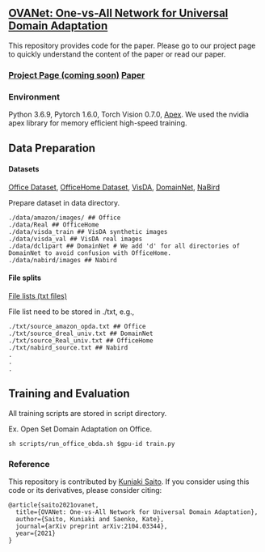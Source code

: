 ## [OVANet: One-vs-All Network for Universal Domain Adaptation](https://arxiv.org/pdf/2104.03344.pdf)

This repository provides code for the paper.
Please go to our project page to quickly understand the content of the paper or read our paper.
### [Project Page (coming soon)]()  [Paper](https://arxiv.org/pdf/2104.03344.pdf)

### Environment
Python 3.6.9, Pytorch 1.6.0, Torch Vision 0.7.0, [Apex](https://github.com/NVIDIA/apex).
 We used the nvidia apex library for memory efficient high-speed training.

## Data Preparation

#### Datasets

[Office Dataset](https://people.eecs.berkeley.edu/~jhoffman/domainadapt/),
[OfficeHome Dataset](http://hemanthdv.org/OfficeHome-Dataset/), [VisDA](https://github.com/VisionLearningGroup/taskcv-2017-public/tree/master/classification), [DomainNet](http://ai.bu.edu/M3SDA/), [NaBird](https://dl.allaboutbirds.org/nabirds)

Prepare dataset in data directory.
```
./data/amazon/images/ ## Office
./data/Real ## OfficeHome
./data/visda_train ## VisDA synthetic images
./data/visda_val ## VisDA real images
./data/dclipart ## DomainNet # We add 'd' for all directories of DomainNet to avoid confusion with OfficeHome.
./data/nabird/images ## Nabird
```

#### File splits

[File lists (txt files)](https://drive.google.com/file/d/1j_PT-gRWQQNkbwcWBuNc01D7QtCBYomN/view?usp=sharing)

File list need to be stored in ./txt, e.g.,

```
./txt/source_amazon_opda.txt ## Office
./txt/source_dreal_univ.txt ## DomainNet
./txt/source_Real_univ.txt ## OfficeHome
./txt/nabird_source.txt ## Nabird
.
.
.
```


## Training and Evaluation

All training scripts are stored in script directory.

Ex. Open Set Domain Adaptation on Office.
```
sh scripts/run_office_obda.sh $gpu-id train.py
```

### Reference
This repository is contributed by [Kuniaki Saito](http://cs-people.bu.edu/keisaito/).
If you consider using this code or its derivatives, please consider citing:

```
@article{saito2021ovanet,
  title={OVANet: One-vs-All Network for Universal Domain Adaptation},
  author={Saito, Kuniaki and Saenko, Kate},
  journal={arXiv preprint arXiv:2104.03344},
  year={2021}
}
```
